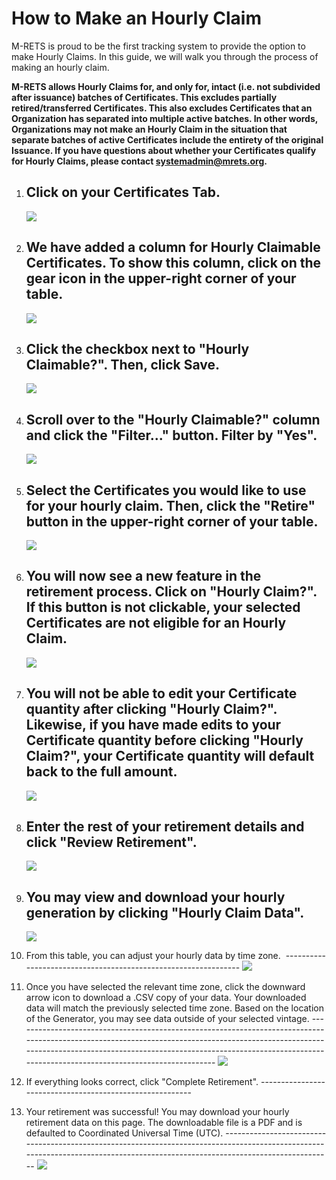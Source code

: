 How to Make an Hourly Claim
===========================

M-RETS is proud to be the first tracking system to provide the option to make Hourly Claims. In this guide, we will walk you through the process of making an hourly claim.

**M-RETS allows Hourly Claims for, and only for, intact (i.e. not subdivided after issuance) batches of Certificates. This excludes partially retired/transferred Certificates. This also excludes Certificates that an Organization has separated into multiple active batches. In other words, Organizations may not make an Hourly Claim in the situation that separate batches of active Certificates include the entirety of the original Issuance. If you have questions about whether your Certificates qualify for Hourly Claims, please contact <systemadmin@mrets.org>.**

1.  Click on your Certificates Tab.
    -------------------------------
    ![](https://github.com/mrets/photos/blob/master/Hourly_Claim_1.png?raw=true)

2.  We have added a column for Hourly Claimable Certificates. To show this column, click on the gear icon in the upper-right corner of your table.
    ----------------------------------------------------------------------------------------------------------------------------------------------
    ![](https://github.com/mrets/photos/blob/master/Hourly_Claim_2.png?raw=true)

3.  Click the checkbox next to "Hourly Claimable?". Then, click Save.
    -----------------------------------------------------------------
    ![](https://github.com/mrets/photos/blob/master/Hourly_Claim_3.png?raw=true)

4.  Scroll over to the "Hourly Claimable?" column and click the "Filter..." button. Filter by "Yes".
    ----------------------------------------------------------------------------------------------
    ![](https://github.com/mrets/photos/blob/master/Hourly_Claim_4.png?raw=true)

5.  Select the Certificates you would like to use for your hourly claim. Then, click the "Retire" button in the upper-right corner of your table.
    ---------------------------------------------------------------------------------------------------------------------------------------------
    ![](https://github.com/mrets/photos/blob/master/Hourly_Claim_5.png?raw=true)

6.  You will now see a new feature in the retirement process. Click on "Hourly Claim?". If this button is not clickable, your selected Certificates are not eligible for an Hourly Claim.
    -------------------------------------------------------------------------------------------------------------------------------------------------------------------------------------
    ![](https://github.com/mrets/photos/blob/master/Hourly_Claim_6.png?raw=true)

7.  You will not be able to edit your Certificate quantity after clicking "Hourly Claim?". Likewise, if you have made edits to your Certificate quantity before clicking "Hourly Claim?", your Certificate quantity will default back to the full amount.
    -----------------------------------------------------------------------------------------------------------------------------------------------------------------------------------------------------------------------------------------------------
    ![](https://github.com/mrets/photos/blob/master/Hourly_Claim_7.png?raw=true)

8.  Enter the rest of your retirement details and click "Review Retirement".
    ------------------------------------------------------------------------
    ![](https://github.com/mrets/photos/blob/master/Hourly_Claim_8.png?raw=true)

9.  You may view and download your hourly generation by clicking "Hourly Claim Data".
    ---------------------------------------------------------------------------------
    ![](https://github.com/mrets/photos/blob/master/Hourly_Claim_9.png?raw=true)

10.  From this table, you can adjust your hourly data by time zone. 
    ---------------------------------------------------------------
    ![](https://github.com/mrets/photos/blob/master/Hourly_Claim_10.png?raw=true)

11.  Once you have selected the relevant time zone, click the downward arrow icon to download a .CSV copy of your data. Your downloaded data will match the previously selected time zone. Based on the location of the Generator, you may see data outside of your selected vintage.
    --------------------------------------------------------------------------------------------------------------------------------------------------------------------------------------------------------------------------------------------------------------------------------
    ![](https://github.com/mrets/photos/blob/master/Hourly_Claim_11.png?raw=true)

12.  If everything looks correct, click "Complete Retirement".
    ---------------------------------------------------------

13.  Your retirement was successful! You may download your hourly retirement data on this page. The downloadable file is a PDF and is defaulted to Coordinated Universal Time (UTC).
    -------------------------------------------------------------------------------------------------------------------------------------------------------------------------------
    ![](https://github.com/mrets/photos/blob/master/Hourly_Claim_12.png?raw=true)
